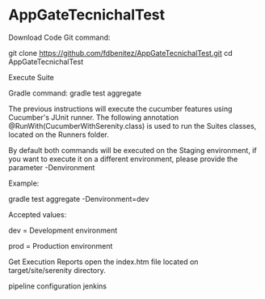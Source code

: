 # AppGateTecnichalTest

Download Code
Git command:

git clone https://github.com/fdbenitez/AppGateTecnichalTest.git
cd AppGateTecnichalTest

Execute Suite

Gradle command:
    gradle test aggregate
    
The previous instructions will execute the cucumber features using Cucumber's JUnit runner. The following annotation @RunWith(CucumberWithSerenity.class) is used to run the Suites classes, located on the Runners folder.

By default both commands will be executed on the Staging environment, if you want to execute it on a different environment, please provide the parameter -Denvironment

Example:

gradle test aggregate -Denvironment=dev


Accepted values:

dev = Development environment

prod = Production environment

Get Execution Reports open the index.htm file located on target/site/serenity directory.

pipeline configuration jenkins
